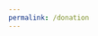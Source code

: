 ```yaml
---
permalink: /donation
---
```


<script>window.location.replace('https://www.paypal.com/donate/?cmd=_donations&business=S34UMJ23659VY&currency_code=BRL&source=url&Z3JncnB0=');</script>